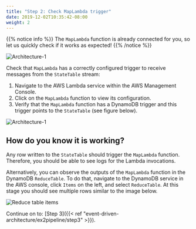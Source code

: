 ```yaml
---
title: "Step 2: Check MapLambda trigger"
date: 2019-12-02T10:35:42-08:00
weight: 2
---
```


{{% notice info %}}
The `MapLambda` function is already connected for you, so let us quickly check if it works as expected!
{{% /notice %}}

![Architecture-1](/images/event-driven-architecture/architecture/step2.png)

Check that `MapLambda` has a correctly configured trigger to receive messages from the `StateTable` stream:

1. Navigate to the AWS Lambda service within the AWS Management Console.
2. Click on the `MapLambda` function to view its configuration.
3. Verify that the `MapLambda` function has a DynamoDB trigger and this trigger points to the `StateTable` (see figure below).

![Architecture-1](/images/event-driven-architecture/target/TargetMapLambda.png)

## How do you know it is working?

Any row written to the `StateTable` should trigger the `MapLambda` function. Therefore, you should be able to see logs for the Lambda invocations.

Alternatively, you can observe the outputs of the `MapLambda` function in the DynamoDB `ReduceTable`. To do that, navigate to the DynamoDB service in the AWS console, click `Items` on the left, and select `ReduceTable`. At this stage you should see multiple rows similar to the image below.

![Reduce table items](/images/event-driven-architecture/lab1/reduce-table-items.png)

Continue on to: [Step 3]({{< ref "event-driven-architecture/ex2pipeline/step3" >}}).
